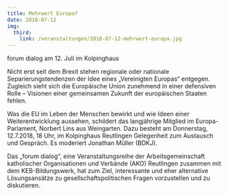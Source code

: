 ```yaml
---
title: Mehrwert Europa?
date: 2018-07-12
img:
  third:
    link: /veranstaltungen/2018-07-12-mehrwert-europa.jpg
---
```


forum dialog am 12. Juli im Kolpinghaus 
<!--more-->
  

Nicht erst seit dem Brexit stehen regionale oder nationale Separierungstendenzen der Idee eines „Vereinigten Europas“ entgegen. Zugleich sieht sich die Europäische Union zunehmend in einer defensiven Rolle – Visionen einer gemeinsamen Zukunft der europäischen Staaten fehlen. 



Was die EU im Leben der Menschen bewirkt und wie Ideen einer Weiterentwicklung aussehen, schildert das langjährige Mitglied im Europa-Parlament, Norbert Lins aus Weingarten. Dazu besteht am Donnerstag, 12.7.2018, 18 Uhr, im Kolpinghaus Reutlingen Gelegenheit zum Austausch und Gespräch. Es moderiert Jonathan Müller (BDKJ). 



Das „forum dialog“, eine Veranstaltungsreihe der Arbeitsgemeinschaft katholischer Organisationen und Verbände (AKO) Reutlingen zusammen mit dem KEB-Bildungswerk, hat zum Ziel, interessante und eher alternative Lösungsansätze zu gesellschaftspolitischen Fragen vorzustellen und zu diskutieren. 
